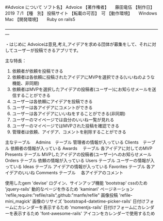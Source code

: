 #Advoice について
ソフト名】    Advoice 
【著作権者】　　藤田竜伍
【制作日】　　　2019 ７/1
【種　別】        投稿サイト
【転載の可否】　可
【動作環境】　　Windows Mac
【開発環境】　　Ruby on rails5

―――――――――――――――――――――――――――――――――――――

・はじめに
Advoiceは意見,考え,アイデアを求める団体が募集をして、それに対してユーザーが投稿できるアプリです。

主な特長：
1) 依頼者が依頼を投稿できる
2) 依頼者は各依頼に投稿されたアイデアにMVPを選択できる(いいねのような機能、非同期)
3) 依頼者はMVPを選択したアイデアの投稿者(ユーザー)にお知らせメールを送信することができる
4) ユーザーは各依頼にアイデアを投稿できる
5) ユーザーは各アイデアにコメントができる
6) ユーザーは各アイデアにいいねをすることができる(非同期)
7) ユーザーのマイページでは自分のいいね一覧が見れる
8) ユーザーのマイページではMVPされた投稿を確認できる
9) 管理者は依頼、アイデア、コメントを削除することができる

主なテーブル
  　Admins　テーブル
          管理者の情報が入っている
    Clients　テーブル
          依頼者の情報が入っている
    Awards　 テーブル
          各アイデアに対してのMVP
    Presents テーブル
          MVPしたアイデアの投稿者(ユーザー)へのお知らせメール
    Orders テーブル
          依頼の情報が入っている
    Users テーブル
          ユーザーの情報が入っている
    Ideas テーブル
          アイデアの情報が入っている
    Favorites テーブル
          各アイデアのいいね
    Comments テーブル
         　各アイデアのコメント

使用したgem
 'devise'
    ログイン、サインアップ機能
 'bootstrap'
    cssのため
 'jquery-rails'
    動的なページを作るため
 'kaminari'
    ページネーション
 'refile,require:"refile/rails",github:"manfe/refile"
    画像投稿
 'refile-mini_magick'
    画像のリサイズ
 'bootstrap4-datetime-picker-rails'
    日付けフォームにカレンダーを表示するため 
 'momentjs-rails'
    日付けフォームにカレンダーを表示するため
 'font-awesome-rails'
    アイコンをカレンダーで使用するため

